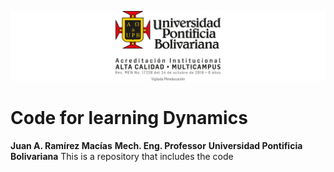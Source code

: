 ![Logo UPB](./img/logoUPB.png)

# Code for learning Dynamics
**Juan A. Ramírez Macías**
**Mech. Eng. Professor**
**Universidad Pontificia Bolivariana**
This is a repository that includes the code